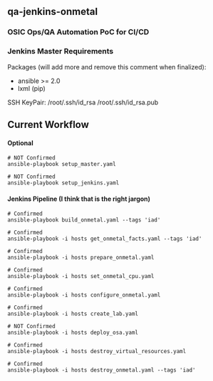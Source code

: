 ## qa-jenkins-onmetal
### OSIC Ops/QA Automation PoC for CI/CD

### Jenkins Master Requirements
Packages (will add more and remove this comment when finalized):
+ ansible >= 2.0
+ lxml (pip)

SSH KeyPair: /root/.ssh/id_rsa /root/.ssh/id_rsa.pub

## Current Workflow
#### Optional
```shell
# NOT Confirmed
ansible-playbook setup_master.yaml

# NOT Confirmed
ansible-playbook setup_jenkins.yaml
```

#### Jenkins Pipeline (I think that is the right jargon)
```shell
# Confirmed
ansible-playbook build_onmetal.yaml --tags 'iad'

# Confirmed
ansible-playbook -i hosts get_onmetal_facts.yaml --tags 'iad'

# Confirmed
ansible-playbook -i hosts prepare_onmetal.yaml

# Confirmed
ansible-playbook -i hosts set_onmetal_cpu.yaml

# Confirmed
ansible-playbook -i hosts configure_onmetal.yaml

# Confirmed
ansible-playbook -i hosts create_lab.yaml

# NOT Confirmed
ansible-playbook -i hosts deploy_osa.yaml

# Confirmed
ansible-playbook -i hosts destroy_virtual_resources.yaml

# Confirmed
ansible-playbook -i hosts destroy_onmetal.yaml --tags 'iad'
```
